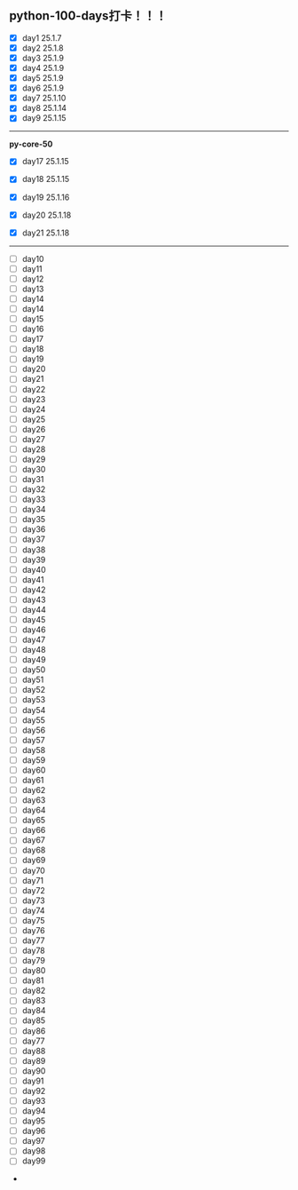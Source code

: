 ## python-100-days打卡！！！

- [x] day1  25.1.7
- [x] day2  25.1.8
- [x] day3  25.1.9
- [x] day4  25.1.9
- [x] day5  25.1.9
- [x] day6  25.1.9
- [x] day7  25.1.10
- [x] day8  25.1.14
- [x] day9  25.1.15

---
**py-core-50**

- [x] day17 25.1.15
- [x] day18 25.1.15
- [x] day19 25.1.16
- [x] day20 25.1.18
- [x] day21 25.1.18


---
- [ ] day10
- [ ] day11
- [ ] day12
- [ ] day13
- [ ] day14
- [ ] day14
- [ ] day15
- [ ] day16
- [ ] day17
- [ ] day18
- [ ] day19
- [ ] day20
- [ ] day21
- [ ] day22
- [ ] day23
- [ ] day24
- [ ] day25
- [ ] day26
- [ ] day27
- [ ] day28
- [ ] day29
- [ ] day30
- [ ] day31
- [ ] day32
- [ ] day33
- [ ] day34
- [ ] day35
- [ ] day36
- [ ] day37
- [ ] day38
- [ ] day39
- [ ] day40
- [ ] day41
- [ ] day42
- [ ] day43
- [ ] day44
- [ ] day45
- [ ] day46
- [ ] day47
- [ ] day48
- [ ] day49
- [ ] day50
- [ ] day51
- [ ] day52
- [ ] day53
- [ ] day54
- [ ] day55
- [ ] day56
- [ ] day57
- [ ] day58
- [ ] day59
- [ ] day60
- [ ] day61
- [ ] day62
- [ ] day63
- [ ] day64
- [ ] day65
- [ ] day66
- [ ] day67
- [ ] day68
- [ ] day69
- [ ] day70
- [ ] day71
- [ ] day72
- [ ] day73
- [ ] day74
- [ ] day75
- [ ] day76
- [ ] day77
- [ ] day78
- [ ] day79
- [ ] day80
- [ ] day81
- [ ] day82
- [ ] day83
- [ ] day84
- [ ] day85
- [ ] day86
- [ ] day77
- [ ] day88
- [ ] day89
- [ ] day90
- [ ] day91
- [ ] day92
- [ ] day93
- [ ] day94
- [ ] day95
- [ ] day96
- [ ] day97
- [ ] day98
- [ ] day99
- 